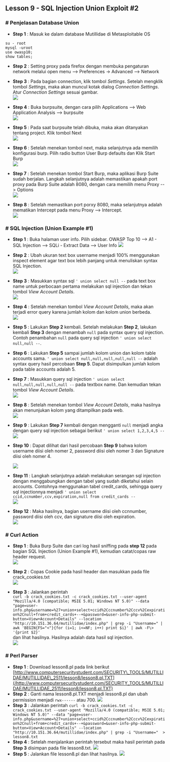 ## Lesson 9 - SQL Injection Union Exploit \#2

### \# Penjelasan Database Union

* **Step 1** : Masuk ke dalam database Mutillidae di Metasploitable OS

```
su - root
mysql -uroot
use owasp10;
show tables;
```

* **Step 2** : Setting proxy pada firefox dengan membuka pengaturan network melalui open menu --&gt; Preferences -&gt; Advanced --&gt; Network

* **Step 3** : Pada bagian connection, klik tombol _Settings_. Setelah mengklik tombol _Settings_, maka akan muncul kotak dialog _Connection Settings_. Atur _Connection Settings_ sesuai gambar.  
  ![](/assets/lesson-7/VirtualBox_kali_19_12_2017_16_06_35.png)

* **Step 4** : Buka burpsuite, dengan cara pilih Applications --&gt; Web Application Analysis --&gt; burpsuite  
  ![](/assets/lesson-7/VirtualBox_kali_19_12_2017_16_10_12.png)

* **Step 5** : Pada saat burpsuite telah dibuka, maka akan ditanyakan tentang project. Klik tombol Next   
  ![](/assets/lesson-7/VirtualBox_kali_19_12_2017_16_24_51.png)

* **Step 6** : Setelah menekan tombol next, maka selanjutnya ada memilih konfigurasi burp. Pilih radio button User Burp defaults dan Klik Start Burp  
  ![](/assets/lesson-7/VirtualBox_kali_19_12_2017_16_26_28.png)

* **Step 7** : Setelah menekan tombol Start Burp, maka aplikasi Burp Suite sudah berjalan. Langkah selanjutnya adalah memastikan apakah port proxy pada Burp Suite adalah 8080, dengan cara memilih menu Proxy --&gt; Options  
  ![](/assets/lesson-7/VirtualBox_kali_19_12_2017_16_31_58.png)

* **Step 8** : Setelah memastikan port porxy 8080, maka selanjutnya adalah mematikan Intercept pada menu Proxy --&gt; Intercept.  
  ![](/assets/lesson-7/VirtualBox_kali_19_12_2017_16_34_07.png)

### \# SQL Injection \(Union Example \#1\)

* **Step 1** : Buka halaman user info. Pilih sidebar. OWASP Top 10 --&gt; A1 - SQL Injection --&gt; SQLi - Extract Data --&gt; User Info
  ![](/assets/lesson-7/VirtualBox_kali_19_12_2017_03_01_34.png)

* **Step 2** : Ubah ukuran text box username menjadi 100% menggunakan inspect element agar text box lebih panjang untuk menuliskan syntax SQL Injection.  
  ![](/assets/lesson-8/VirtualBox_kali_19_12_2017_20_37_43.png)

* **Step 3** : Masukkan syntax sql `' union select null --` pada text box name untuk perbocaan pertama melakukan sql injection dan tekan tombol _View Account Details_.  
  ![](/assets/lesson-8/VirtualBox_kali_19_12_2017_20_40_50.png)

* **Step 4** : Setelah menekan tombol _View Account Details_, maka akan terjadi error query karena jumlah kolom dan kolom union berbeda.  
  ![](/assets/lesson-8/VirtualBox_kali_19_12_2017_20_44_12.png)

* **Step 5** : Lakukan **Step 2** kembali. Setelah melakukan **Step 2**, lakukan kembali **Step 3** dengan menambah `null` pada syntax query sql injection. Contoh penambahan `null` pada query sql injection `' union select null,null --`.

* **Step 6** :  Lakukan **Step 5** sampai jumlah kolom union dan kolom table accounts sama. `' union select null,null,null,null,null --` adalah syntax query hasil percobaan **Step 5**. Dapat disimpulkan jumlah kolom pada table accounts adalah 5.

* **Step 7** : Masukkan query sql injection `' union select null,null,null,null,null --` pada textbox name. Dan kemudian tekan tombol _View Account Details_.  
  ![](/assets/lesson-8/VirtualBox_kali_19_12_2017_20_56_23.png)

* **Step 8** : Setelah menekan tombol _View Account Details_, maka hasilnya akan menunjukan kolom yang ditampilkan pada web.  
  ![](/assets/lesson-8/VirtualBox_kali_19_12_2017_20_58_23.png)

* **Step 9** : Lakukan **Step 7** kembali dengan mengganti `null` menjadi angka dengan query sql injection sebagai berikut `' union select 1,2,3,4,5 --`  
  ![](/assets/lesson-8/VirtualBox_kali_19_12_2017_21_03_20.png)

* **Step 10** : Dapat dilihat dari hasil percobaan **Step 9** bahwa kolom username diisi oleh nomer 2, password diisi oleh nomer 3 dan Signature diisi oleh nomer 4.

  ![](/assets/lesson-8/VirtualBox_kali_19_12_2017_21_04_19.png)

* **Step 11** : Langkah selanjutnya adalah melakukan serangan sql injection dengan menggabungkan dengan tabel yang sudah diketahui selain accounts. Contohnya menggunakan tabel credit\_cards, sehingga query sql injectionnya menjadi `' union select ccid,ccnumber,ccv,expiration,null from credit_cards --`  
  ![](/assets/lesson-8/VirtualBox_kali_19_12_2017_21_10_49.png)

* **Step 12** : Maka hasilnya, bagian username diisi oleh ccnnumber, password diisi oleh ccv, dan signature diisi oleh expiration.   
  ![](/assets/lesson-8/VirtualBox_kali_19_12_2017_21_12_04.png)

### \# Curl Action

* **Step 1** : Buka Burp Suite dan cari log hasil sniffing pada **step 12** pada bagian SQL Injection \(Union Example \#1\), kemudian catat/copas raw header request.  
  ![](/assets/lesson-8/VirtualBox_kali_19_12_2017_21_17_58.png)

* **Step 2** : Copas Cookie pada hasil header dan masukkan pada file crack\_cookies.txt  
  ![](/assets/lesson-8/VirtualBox_kali_19_12_2017_21_21_02.png)

* **Step 3** : Jalankan perintah   
  `curl -b crack_cookies.txt -c crack_cookies.txt --user-agent "Mozilla/4.0 (compatible; MSIE 5.01; Windows NT 5.0)" --data "page=user-info.php&username=%27+union+select+ccid%2Cccnumber%2Cccv%2Cexpiration%2Cnull+from+credit_cards+--+&password=&user-info-php-submit-button=View+Account+Details" --location "http://10.151.36.64/mutillidae/index.php" | grep -i "Username=" | awk 'BEGIN{FS="<"}{for (i=1; i<=NF; i++) print $i}' | awk -F\> '{print $2}'`   
  dan lihat hasilnya. Hasilnya adalah data hasil sql injection.  
  ![](/assets/lesson-8/VirtualBox_kali_19_12_2017_21_23_28.png)

### \# Perl Parser

* **Step 1** : Download lesson8.pl pada link berikut [http://www.computersecuritystudent.com/SECURITY\_TOOLS/MUTILLIDAE/MUTILLIDAE\_2511/lesson8/lesson8.pl.TXT](/http://www.computersecuritystudent.com/SECURITY_TOOLS/MUTILLIDAE/MUTILLIDAE_2511/lesson8/lesson8.pl.TXT)
* **Step 2** : Ganti nama lesson8.pl.TXT menjadi lesson8.pl dan ubah permission menjadi `rwx------` atau 700.
  ![](/assets/lesson-8/VirtualBox_kali_19_12_2017_21_39_29.png)
* **Step 3** : Jalankan perintah 
  `curl -b crack_cookies.txt -c crack_cookies.txt --user-agent "Mozilla/4.0 (compatible; MSIE 5.01; Windows NT 5.0)" --data "page=user-info.php&username=%27+union+select+ccid%2Cccnumber%2Cccv%2Cexpiration%2Cnull+from+credit_cards+--+&password=&user-info-php-submit-button=View+Account+Details" --location "http://10.151.36.64/mutillidae/index.php" | grep -i "Username="  > lesson8.txt`
* **Step 4** : Setelah menjalankan perintah tersebut maka hasil perintah pada **Step 3** disimpan pada file lesson8.txt.
  ![](/assets/lesson-8/VirtualBox_kali_19_12_2017_21_42_37.png)
* **Step 5** : Jalankan file lesson8.pl dan lihat hasilnya.
  ![](/assets/lesson-8/VirtualBox_kali_19_12_2017_21_43_37.png)




